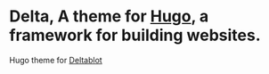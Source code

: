 # Delta, A theme for [Hugo](http://gohugo.io/), a framework for building websites.

Hugo theme for [Deltablot](https://www.deltablot.com)
